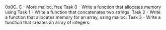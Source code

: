 0x0C. C - More malloc, free
Task 0 - Write a function that allocates memory using
Task 1 - Write a function that concatenates two strings.
Task 2 - Write a function that allocates memory for an array, using malloc.
Task 3 - Write a function that creates an array of integers.
